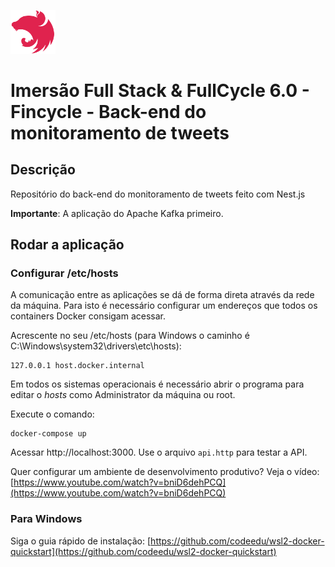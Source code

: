 [<img src="../img/nestjs.svg" width="72"/>](Nest.js)

# Imersão Full Stack & FullCycle 6.0 - Fincycle - Back-end do monitoramento de tweets

## Descrição

Repositório do back-end do monitoramento de tweets feito com Nest.js

**Importante**: A aplicação do Apache Kafka primeiro.

## Rodar a aplicação

### Configurar /etc/hosts

A comunicação entre as aplicações se dá de forma direta através da rede da máquina.
Para isto é necessário configurar um endereços que todos os containers Docker consigam acessar.

Acrescente no seu /etc/hosts (para Windows o caminho é C:\Windows\system32\drivers\etc\hosts):
```
127.0.0.1 host.docker.internal
```
Em todos os sistemas operacionais é necessário abrir o programa para editar o *hosts* como Administrator da máquina ou root.


Execute o comando:

```
docker-compose up
```

Acessar http://localhost:3000. Use o arquivo `api.http` para testar a API.

Quer configurar um ambiente de desenvolvimento produtivo? Veja o vídeo: [https://www.youtube.com/watch?v=bniD6dehPCQ](https://www.youtube.com/watch?v=bniD6dehPCQ) 

### Para Windows 

Siga o guia rápido de instalação: [https://github.com/codeedu/wsl2-docker-quickstart](https://github.com/codeedu/wsl2-docker-quickstart) 

